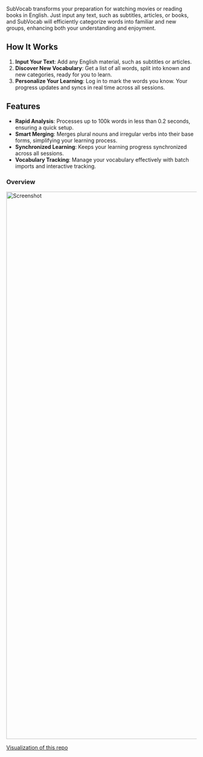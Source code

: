SubVocab transforms your preparation for watching movies or reading books in English. Just input any text, such as subtitles, articles, or books, and SubVocab will efficiently categorize words into familiar and new groups, enhancing both your understanding and enjoyment.

## How It Works

1. **Input Your Text**: Add any English material, such as subtitles or articles.
2. **Discover New Vocabulary**: Get a list of all words, split into known and new categories, ready for you to learn.
3. **Personalize Your Learning**: Log in to mark the words you know. Your progress updates and syncs in real time across all sessions.

## Features

- **Rapid Analysis**: Processes up to 100k words in less than 0.2 seconds, ensuring a quick setup.
- **Smart Merging**: Merges plural nouns and irregular verbs into their base forms, simplifying your learning process.
- **Synchronized Learning**: Keeps your learning progress synchronized across all sessions.
- **Vocabulary Tracking**: Manage your vocabulary effectively with batch imports and interactive tracking.

### Overview

<img width="1446" alt="Screenshot" src="https://github.com/kyle1an/sub-vocab/assets/50689806/a075b7ed-735b-4bf8-a17a-2e263823e2b3">

[Visualization of this repo](https://mango-dune-07a8b7110.1.azurestaticapps.net/?repo=kyle1an%2FSubVocab)
